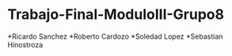 # Trabajo-Final-ModuloIII-Grupo8
*Ricardo Sanchez
*Roberto Cardozo
*Soledad Lopez
*Sebastian Hinostroza 
